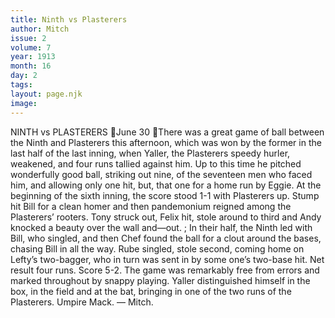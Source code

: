 ```yaml
---
title: Ninth vs Plasterers
author: Mitch
issue: 2
volume: 7
year: 1913
month: 16
day: 2
tags:
layout: page.njk
image:
---
```

NINTH vs PLASTERERS June 30 There was a great game of ball between the Ninth and Plasterers this afternoon, which was won by the former in the last half of the last inning, when Yaller, the Plasterers speedy hurler, weakened, and four runs tallied against him. Up to this time he pitched wonderfully good ball, striking out nine, of the seventeen men who faced him, and allowing only one hit, but, that one for a home run by Eggie. At the beginning of the sixth inning, the score stood 1-1 with Plasterers up. Stump hit Bill for a clean homer and then pandemonium reigned among the Plasterers’ rooters. Tony struck out, Felix hit, stole around to third and Andy knocked a beauty over the wall and—out. ; In their half, the Ninth led with Bill, who singled, and then Chef found the ball for a clout around the bases, chasing Bill in all the way. Rube singled, stole second, coming home on Lefty’s two-bagger, who in turn was sent in by some one’s two-base hit. Net result four runs. Score 5-2. The game was remarkably free from errors and marked throughout by snappy playing. Yaller distinguished himself in the box, in the field and at the bat, bringing in one of the two runs of the Plasterers. Umpire Mack. — Mitch. 

